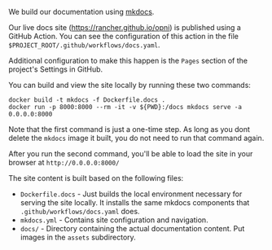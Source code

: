 We build our documentation using [mkdocs](https://www.mkdocs.org/).

Our live docs site (https://rancher.github.io/opni) is published using a GitHub Action. You can see the configuration of this action in the file `$PROJECT_ROOT/.github/workflows/docs.yaml`.

Additional configuration to make this happen is the `Pages` section of the project's Settings in GitHub.

You can build and view the site locally by running these two commands:
```
docker build -t mkdocs -f Dockerfile.docs .
docker run -p 8000:8000 --rm -it -v ${PWD}:/docs mkdocs serve -a 0.0.0.0:8000
```

Note that the first command is just a one-time step. As long as you dont delete the `mkdocs` image it built, you do not need to run that command again.

After you run the second command, you'll be able to load the site in your browser at `http://0.0.0.0:8000/`

The site content is built based on the following files:
- `Dockerfile.docs` - Just builds the local environment necessary for serving the site locally. It installs the same mkdocs components that `.github/workflows/docs.yaml` does.
- `mkdocs.yml` - Contains site configuration and navigation.
- `docs/` - Directory containing the actual documentation content. Put images in the `assets` subdirectory.
